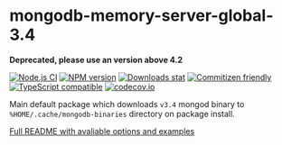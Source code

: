 # mongodb-memory-server-global-3.4

**Deprecated, please use an version above 4.2**

[![Node.js CI](https://github.com/nodkz/mongodb-memory-server/workflows/Node.js%20CI/badge.svg)](https://github.com/nodkz/mongodb-memory-server/actions?query=workflow%3A"Node.js+CI")
[![NPM version](https://img.shields.io/npm/v/mongodb-memory-server-global-3.4.svg)](https://www.npmjs.com/package/mongodb-memory-server-global-3.4)
[![Downloads stat](https://img.shields.io/npm/dt/mongodb-memory-server-global-3.4.svg)](http://www.npmtrends.com/mongodb-memory-server-global-3.4)
[![Commitizen friendly](https://img.shields.io/badge/commitizen-friendly-brightgreen.svg)](http://commitizen.github.io/cz-cli/)
[![TypeScript compatible](https://img.shields.io/badge/typescript-compatible-brightgreen.svg)](https://www.typescriptlang.org)
[![codecov.io](https://codecov.io/github/nodkz/mongodb-memory-server/coverage.svg?branch=master)](https://codecov.io/github/nodkz/mongodb-memory-server?branch=master)

Main default package which downloads `v3.4` mongod binary to `%HOME/.cache/mongodb-binaries` directory on package install.

[Full README with avaliable options and examples](https://github.com/nodkz/mongodb-memory-server)
